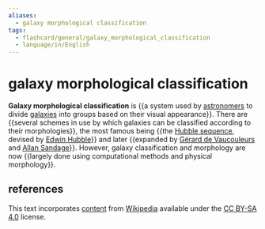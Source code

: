 ```yaml
---
aliases:
  - galaxy morphological classification
tags:
  - flashcard/general/galaxy_morphological_classification
  - language/in/English
---
```


# galaxy morphological classification

__Galaxy morphological classification__ is {{a system used by [astronomers](astronomer.md) to divide [galaxies](galaxy.md) into groups based on their visual appearance}}. There are {{several schemes in use by which galaxies can be classified according to their morphologies}}, the most famous being {{the [Hubble sequence](hubble%20sequence.md), devised by [Edwin Hubble](Edwin%20Hubble.md)}} and later {{expanded by [Gérard de Vaucouleurs](Gérard%20de%20Vaucouleurs.md) and [Allan Sandage](Allan%20Sandage.md)}}. However, galaxy classification and morphology are now {{largely done using computational methods and physical morphology}}. <!--SR:!2024-08-07,4,270!2024-08-07,4,270!2024-08-07,4,270!2024-08-06,3,250!2024-08-07,4,270-->

## references

This text incorporates [content](https://en.wikipedia.org/wiki/galaxy_morphological_classification) from [Wikipedia](Wikipedia.md) available under the [CC BY-SA 4.0](https://creativecommons.org/licenses/by-sa/4.0/) license.
